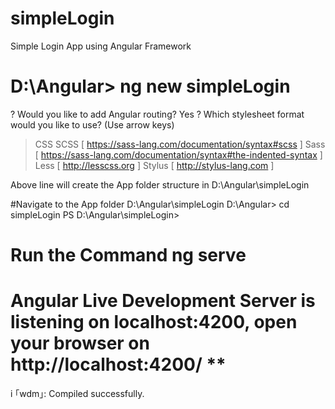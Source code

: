 # simpleLogin
Simple Login App using Angular Framework


# D:\Angular> ng new simpleLogin
? Would you like to add Angular routing? Yes
? Which stylesheet format would you like to use? (Use arrow keys)
> CSS
  SCSS   [ https://sass-lang.com/documentation/syntax#scss                ]
  Sass   [ https://sass-lang.com/documentation/syntax#the-indented-syntax ]
  Less   [ http://lesscss.org                                             ]
  Stylus [ http://stylus-lang.com                                         ]
  
  Above line will create the App folder structure in  D:\Angular\simpleLogin
  
 #Navigate to the App folder D:\Angular\simpleLogin 
  D:\Angular> cd simpleLogin
	PS D:\Angular\simpleLogin> 
	

# Run the Command ng serve 

# Angular Live Development Server is listening on localhost:4200, open your browser on http://localhost:4200/ **
i ｢wdm｣: Compiled successfully.
